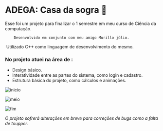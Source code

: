 # ADEGA: Casa da sogra :beers:



Esse foi um projeto para finalizar o  1 semestre em meu curso de Ciência da computação.

 		Desenvolvido em conjunto com meu amigo Murillo júlio.

​					Utilizado C++ como linguagem de desenvolvimento do mesmo.





###  No projeto atuei na área de : 



- Design básico.
- Interatividade entre as partes do sistema, como login e cadastro.
- Estrutura básica do projeto, como cálculos e animações.


![inicio](https://user-images.githubusercontent.com/55301440/124063942-452c6e80-da0a-11eb-9e33-927f7796f566.png)

![meio](https://user-images.githubusercontent.com/55301440/124063960-4cec1300-da0a-11eb-8284-0c66b41835af.png)

![fim](https://user-images.githubusercontent.com/55301440/124063977-52e1f400-da0a-11eb-855d-830d80f868a1.png)





*O projeto sofrerá alterações em breve para correções de bugs como a falta de toupper.*

